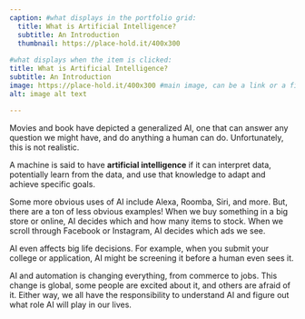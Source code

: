 ```yaml
---
caption: #what displays in the portfolio grid:
  title: What is Artificial Intelligence?
  subtitle: An Introduction
  thumbnail: https://place-hold.it/400x300
  
#what displays when the item is clicked:
title: What is Artificial Intelligence?
subtitle: An Introduction
image: https://place-hold.it/400x300 #main image, can be a link or a file in assets/img/portfolio
alt: image alt text

---
```

Movies and book have depicted a generalized AI, one that can answer any question we might have, and do anything a human can do. Unfortunately, this is not realistic. 

A machine is said to have **artificial intelligence** if it can interpret data, potentially learn from the data, and use that knowledge to adapt and achieve specific goals.

Some more obvious uses of AI include Alexa, Roomba, Siri, and more. But, there are a ton of less obvious examples! When we buy something in a big store or online, AI decides which and how many items to stock. When we scroll through Facebook or Instagram,  AI decides which ads we see. 

AI even affects big life decisions. For example, when you submit your college or application, AI might be screening it before a human even sees it.

AI and automation is changing everything, from commerce to jobs. This change is global, some people are excited about it, and others are afraid of it. Either way, we all have the responsibility to understand AI and figure out what role AI will play in our lives.
